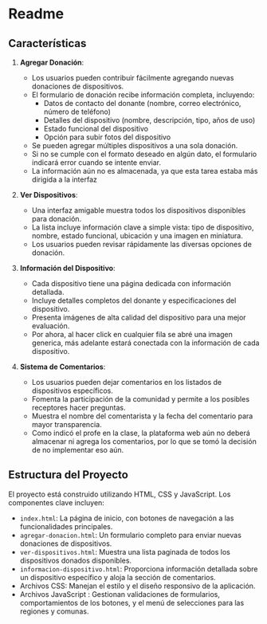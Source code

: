 # Readme



## Características

1. **Agregar Donación**: 
   - Los usuarios pueden contribuir fácilmente agregando nuevas donaciones de dispositivos.
   - El formulario de donación recibe información completa, incluyendo:
     - Datos de contacto del donante (nombre, correo electrónico, número de teléfono)
     - Detalles del dispositivo (nombre, descripción, tipo, años de uso)
     - Estado funcional del dispositivo
     - Opción para subir fotos del dispositivo
   - Se pueden agregar múltiples dispositivos a una sola donación.
   - Si no se cumple con el formato deseado en algún dato, el formulario indicará error cuando se intente enviar.
   - La información aún no es almacenada, ya que esta tarea estaba más dirigida a la interfaz

2. **Ver Dispositivos**: 
   - Una interfaz amigable muestra todos los dispositivos disponibles para donación.
   - La lista incluye información clave a simple vista: tipo de dispositivo, nombre, estado funcional, ubicación y una imagen en miniatura.
   - Los usuarios pueden revisar rápidamente las diversas opciones de donación.

3. **Información del Dispositivo**: 
   - Cada dispositivo tiene una página dedicada con información detallada.
   - Incluye detalles completos del donante y especificaciones del dispositivo.
   - Presenta imágenes de alta calidad del dispositivo para una mejor evaluación.
   - Por ahora, al hacer click en cualquier fila se abré una imagen generica, más adelante estará conectada con la información de cada dispositivo.

4. **Sistema de Comentarios**: 
   - Los usuarios pueden dejar comentarios en los listados de dispositivos específicos.
   - Fomenta la participación de la comunidad y permite a los posibles receptores hacer preguntas.
   - Muestra el nombre del comentarista y la fecha del comentario para mayor transparencia.
   - Como indicó el profe en la clase, la plataforma web aún no deberá almacenar ni agrega los comentarios, por lo que se tomó la decisión de no implementar eso aún.

## Estructura del Proyecto

El proyecto está construido utilizando HTML, CSS y JavaScript. Los componentes clave incluyen:

- `index.html`: La página de inicio, con botones de navegación a las funcionalidades principales.
- `agregar-donacion.html`: Un formulario completo para enviar nuevas donaciones de dispositivos.
- `ver-dispositivos.html`: Muestra una lista paginada de todos los dispositivos donados disponibles.
- `informacion-dispositivo.html`: Proporciona información detallada sobre un dispositivo específico y aloja la sección de comentarios.
- Archivos CSS: Manejan el estilo y el diseño responsivo de la aplicación.
- Archivos JavaScript : Gestionan validaciones de formularios, comportamientos de los botones, y el menú de selecciones para las regiones y comunas.


